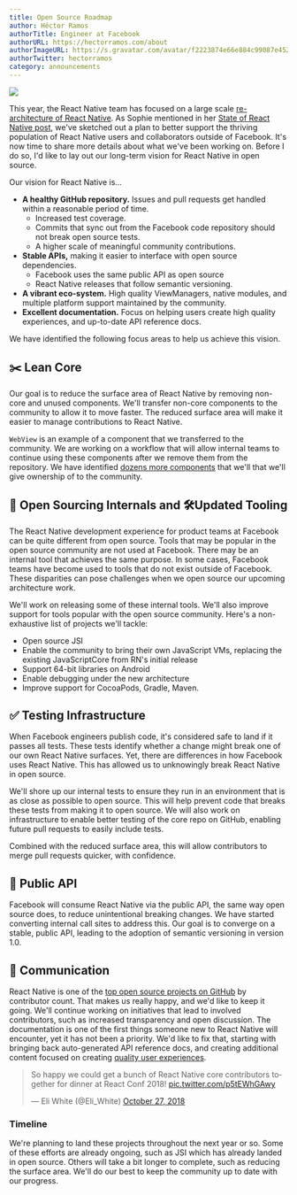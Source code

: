 ```yaml
---
title: Open Source Roadmap
author: Héctor Ramos
authorTitle: Engineer at Facebook
authorURL: https://hectorramos.com/about
authorImageURL: https://s.gravatar.com/avatar/f2223874e66e884c99087e452501f2da?s=128
authorTwitter: hectorramos
category: announcements
---
```


![](/react-native/blog/assets/oss-roadmap-hero.jpg)

This year, the React Native team has focused on a large scale [re-architecture of React Native](https://github.com/react-native-community/discussions-and-proposals/issues/4). As Sophie mentioned in her [State of React Native post,](http://facebook.github.io/react-native/blog/2018/06/14/state-of-react-native-2018) we've sketched out a plan to better support the thriving population of React Native users and collaborators outside of Facebook. It's now time to share more details about what we've been working on. Before I do so, I'd like to lay out our long-term vision for React Native in open source.

Our vision for React Native is...

* **A healthy GitHub repository.** Issues and pull requests get handled within a reasonable period of time.
  * Increased test coverage.
  * Commits that sync out from the Facebook code repository should not break open source tests.
  * A higher scale of meaningful community contributions.
* **Stable APIs,** making it easier to interface with open source dependencies.
  * Facebook uses the same public API as open source
  * React Native releases that follow semantic versioning.
* **A vibrant eco-system.** High quality ViewManagers, native modules, and multiple platform support maintained by the community.
* **Excellent documentation.** Focus on helping users create high quality experiences, and up-to-date API reference docs.

We have identified the following focus areas to help us achieve this vision.

## ✂️ Lean Core

Our goal is to reduce the surface area of React Native by removing non-core and unused components. We'll transfer non-core components to the community to allow it to move faster. The reduced surface area will make it easier to manage contributions to React Native.

`WebView` is an example of a component that we transferred to the community. We are working on a workflow that will allow internal teams to continue using these components after we remove them from the repository. We have identified [dozens more components](https://github.com/react-native-community/discussions-and-proposals/issues/6) that we'll that we'll give ownership of to the community.

## 🎁 Open Sourcing Internals and 🛠Updated Tooling

The React Native development experience for product teams at Facebook can be quite different from open source. Tools that may be popular in the open source community are not used at Facebook. There may be an internal tool that achieves the same purpose. In some cases, Facebook teams have become used to tools that do not exist outside of Facebook. These disparities can pose challenges when we open source our upcoming architecture work.

We'll work on releasing some of these internal tools. We'll also improve support for tools popular with the open source community. Here's a non-exhaustive list of projects we'll tackle:

* Open source JSI
* Enable the community to bring their own JavaScript VMs, replacing the existing JavaScriptCore from RN's initial release
* Support 64-bit libraries on Android
* Enable debugging under the new architecture
* Improve support for CocoaPods, Gradle, Maven.

## ✅ Testing Infrastructure

When Facebook engineers publish code, it's considered safe to land if it passes all tests. These tests identify whether a change might break one of our own React Native surfaces. Yet, there are differences in how Facebook uses React Native. This has allowed us to unknowingly break React Native in open source.

We'll shore up our internal tests to ensure they run in an environment that is as close as possible to open source. This will help prevent code that breaks these tests from making it to open source. We will also work on infrastructure to enable better testing of the core repo on GitHub, enabling future pull requests to easily include tests.

Combined with the reduced surface area, this will allow contributors to merge pull requests quicker, with confidence.

## 📜 Public API

Facebook will consume React Native via the public API, the same way open source does, to reduce unintentional breaking changes. We have started converting internal call sites to address this. Our goal is to converge on a stable, public API, leading to the adoption of semantic versioning in version 1.0.

## 📣 Communication

React Native is one of the [top open source projects on GitHub](https://octoverse.github.com/projects) by contributor count. That makes us really happy, and we'd like to keep it going. We'll continue working on initiatives that lead to involved contributors, such as increased transparency and open discussion. The documentation is one of the first things someone new to React Native will encounter, yet it has not been a priority. We'd like to fix that, starting with bringing back auto-generated API reference docs, and creating additional content focused on creating [quality user experiences](http://facebook.github.io/react-native/docs/improvingux).

<blockquote class="twitter-tweet" data-lang="en"><p lang="en" dir="ltr">So happy we could get a bunch of React Native core contributors together for dinner at React Conf 2018! <a href="https://t.co/p5tEWhGAwy">pic.twitter.com/p5tEWhGAwy</a></p>&mdash; Eli White (@Eli_White) <a href="https://twitter.com/Eli_White/status/1056008011120955392?ref_src=twsrc%5Etfw">October 27, 2018</a></blockquote>
<script async src="https://platform.twitter.com/widgets.js" charset="utf-8"></script>

### Timeline

We're planning to land these projects throughout the next year or so. Some of these efforts are already ongoing, such as JSI which has already landed in open source. Others will take a bit longer to complete, such as reducing the surface area. We'll do our best to keep the community up to date with our progress.
